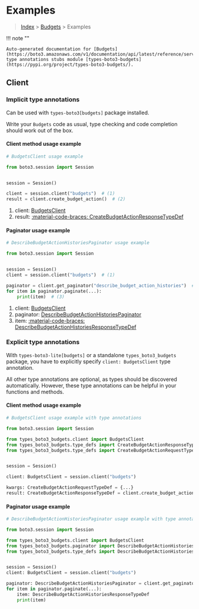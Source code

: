 # Examples

> [Index](../README.md) > [Budgets](./README.md) > Examples

!!! note ""

    Auto-generated documentation for [Budgets](https://boto3.amazonaws.com/v1/documentation/api/latest/reference/services/budgets.html#budgets)
    type annotations stubs module [types-boto3-budgets](https://pypi.org/project/types-boto3-budgets/).

## Client

### Implicit type annotations

Can be used with `types-boto3[budgets]` package installed.

Write your `Budgets` code as usual,
type checking and code completion should work out of the box.


#### Client method usage example

```python
# BudgetsClient usage example

from boto3.session import Session


session = Session()

client = session.client("budgets")  # (1)
result = client.create_budget_action()  # (2)
```

1. client: [BudgetsClient](./client.md)
2. result: [:material-code-braces: CreateBudgetActionResponseTypeDef](./type_defs.md#createbudgetactionresponsetypedef)



#### Paginator usage example

```python
# DescribeBudgetActionHistoriesPaginator usage example

from boto3.session import Session


session = Session()
client = session.client("budgets")  # (1)

paginator = client.get_paginator("describe_budget_action_histories")  # (2)
for item in paginator.paginate(...):
    print(item)  # (3)
```

1. client: [BudgetsClient](./client.md)
2. paginator: [DescribeBudgetActionHistoriesPaginator](./paginators.md#describebudgetactionhistoriespaginator)
3. item: [:material-code-braces: DescribeBudgetActionHistoriesResponseTypeDef](./type_defs.md#describebudgetactionhistoriesresponsetypedef)




### Explicit type annotations

With `types-boto3-lite[budgets]`
or a standalone `types_boto3_budgets` package, you have to explicitly specify `client: BudgetsClient` type annotation.

All other type annotations are optional, as types should be discovered automatically.
However, these type annotations can be helpful in your functions and methods.


#### Client method usage example

```python
# BudgetsClient usage example with type annotations

from boto3.session import Session

from types_boto3_budgets.client import BudgetsClient
from types_boto3_budgets.type_defs import CreateBudgetActionResponseTypeDef
from types_boto3_budgets.type_defs import CreateBudgetActionRequestTypeDef


session = Session()

client: BudgetsClient = session.client("budgets")

kwargs: CreateBudgetActionRequestTypeDef = {...}
result: CreateBudgetActionResponseTypeDef = client.create_budget_action(**kwargs)
```



#### Paginator usage example

```python
# DescribeBudgetActionHistoriesPaginator usage example with type annotations

from boto3.session import Session

from types_boto3_budgets.client import BudgetsClient
from types_boto3_budgets.paginator import DescribeBudgetActionHistoriesPaginator
from types_boto3_budgets.type_defs import DescribeBudgetActionHistoriesResponseTypeDef


session = Session()
client: BudgetsClient = session.client("budgets")

paginator: DescribeBudgetActionHistoriesPaginator = client.get_paginator("describe_budget_action_histories")
for item in paginator.paginate(...):
    item: DescribeBudgetActionHistoriesResponseTypeDef
    print(item)
```




